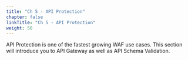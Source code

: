 ```yaml
---
title: "Ch 5 - API Protection"
chapter: false
linkTitle: "Ch 5 - API Protection"
weight: 50
---
```


API Protection is one of the fastest growing WAF use cases.  This section will introduce you to API Gateway as well as API Schema Validation.